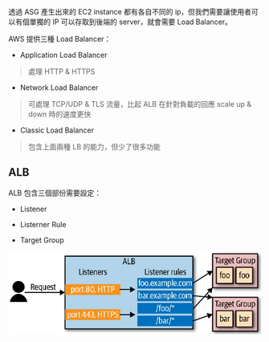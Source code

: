 透過 ASG 產生出來的 EC2 instance 都有各自不同的 ip，但我們需要讓使用者可以有個單獨的 IP 可以存取到後端的 server，就會需要 Load Balancer。

AWS 提供三種 Load Balancer：

- Application Load Balancer
> 處理 HTTP & HTTPS

- Network Load Balancer
> 可處理 TCP/UDP & TLS 流量，比起 ALB  在針對負載的回應 scale up & down 時的速度更快

- Classic Load Balancer
> 包含上面兩種 LB 的能力，但少了很多功能


## ALB

ALB 包含三個部份需要設定：

- Listener

- Listerner Rule

- Target Group

![ALB overview](../images/ch01/alb-overview.png)